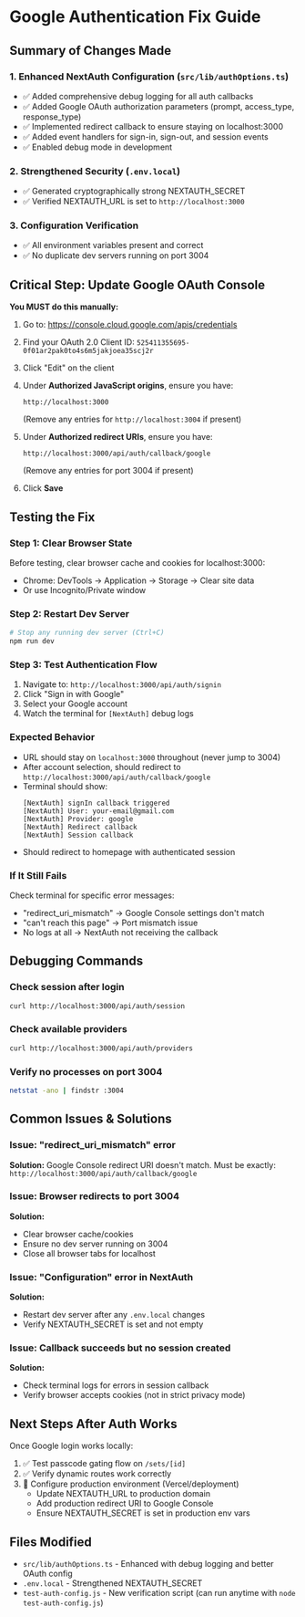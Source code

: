 # Google Authentication Fix Guide

## Summary of Changes Made

### 1. Enhanced NextAuth Configuration (`src/lib/authOptions.ts`)
- ✅ Added comprehensive debug logging for all auth callbacks
- ✅ Added Google OAuth authorization parameters (prompt, access_type, response_type)
- ✅ Implemented redirect callback to ensure staying on localhost:3000
- ✅ Added event handlers for sign-in, sign-out, and session events
- ✅ Enabled debug mode in development

### 2. Strengthened Security (`.env.local`)
- ✅ Generated cryptographically strong NEXTAUTH_SECRET
- ✅ Verified NEXTAUTH_URL is set to `http://localhost:3000`

### 3. Configuration Verification
- ✅ All environment variables present and correct
- ✅ No duplicate dev servers running on port 3004

## Critical Step: Update Google OAuth Console

**You MUST do this manually:**

1. Go to: https://console.cloud.google.com/apis/credentials
2. Find your OAuth 2.0 Client ID: `525411355695-0f01ar2pak0to4s6m5jakjoea35scj2r`
3. Click "Edit" on the client
4. Under **Authorized JavaScript origins**, ensure you have:
   ```
   http://localhost:3000
   ```
   (Remove any entries for `http://localhost:3004` if present)

5. Under **Authorized redirect URIs**, ensure you have:
   ```
   http://localhost:3000/api/auth/callback/google
   ```
   (Remove any entries for port 3004 if present)

6. Click **Save**

## Testing the Fix

### Step 1: Clear Browser State
Before testing, clear browser cache and cookies for localhost:3000:
- Chrome: DevTools → Application → Storage → Clear site data
- Or use Incognito/Private window

### Step 2: Restart Dev Server
```bash
# Stop any running dev server (Ctrl+C)
npm run dev
```

### Step 3: Test Authentication Flow
1. Navigate to: `http://localhost:3000/api/auth/signin`
2. Click "Sign in with Google"
3. Select your Google account
4. Watch the terminal for `[NextAuth]` debug logs

### Expected Behavior
- URL should stay on `localhost:3000` throughout (never jump to 3004)
- After account selection, should redirect to `http://localhost:3000/api/auth/callback/google`
- Terminal should show:
  ```
  [NextAuth] signIn callback triggered
  [NextAuth] User: your-email@gmail.com
  [NextAuth] Provider: google
  [NextAuth] Redirect callback
  [NextAuth] Session callback
  ```
- Should redirect to homepage with authenticated session

### If It Still Fails
Check terminal for specific error messages:
- "redirect_uri_mismatch" → Google Console settings don't match
- "can't reach this page" → Port mismatch issue
- No logs at all → NextAuth not receiving the callback

## Debugging Commands

### Check session after login
```bash
curl http://localhost:3000/api/auth/session
```

### Check available providers
```bash
curl http://localhost:3000/api/auth/providers
```

### Verify no processes on port 3004
```bash
netstat -ano | findstr :3004
```

## Common Issues & Solutions

### Issue: "redirect_uri_mismatch" error
**Solution:** Google Console redirect URI doesn't match. Must be exactly:
`http://localhost:3000/api/auth/callback/google`

### Issue: Browser redirects to port 3004
**Solution:**
- Clear browser cache/cookies
- Ensure no dev server running on 3004
- Close all browser tabs for localhost

### Issue: "Configuration" error in NextAuth
**Solution:**
- Restart dev server after any `.env.local` changes
- Verify NEXTAUTH_SECRET is set and not empty

### Issue: Callback succeeds but no session created
**Solution:**
- Check terminal logs for errors in session callback
- Verify browser accepts cookies (not in strict privacy mode)

## Next Steps After Auth Works

Once Google login works locally:

1. ✅ Test passcode gating flow on `/sets/[id]`
2. ✅ Verify dynamic routes work correctly
3. 🔄 Configure production environment (Vercel/deployment)
   - Update NEXTAUTH_URL to production domain
   - Add production redirect URI to Google Console
   - Ensure NEXTAUTH_SECRET is set in production env vars

## Files Modified
- `src/lib/authOptions.ts` - Enhanced with debug logging and better OAuth config
- `.env.local` - Strengthened NEXTAUTH_SECRET
- `test-auth-config.js` - New verification script (can run anytime with `node test-auth-config.js`)
